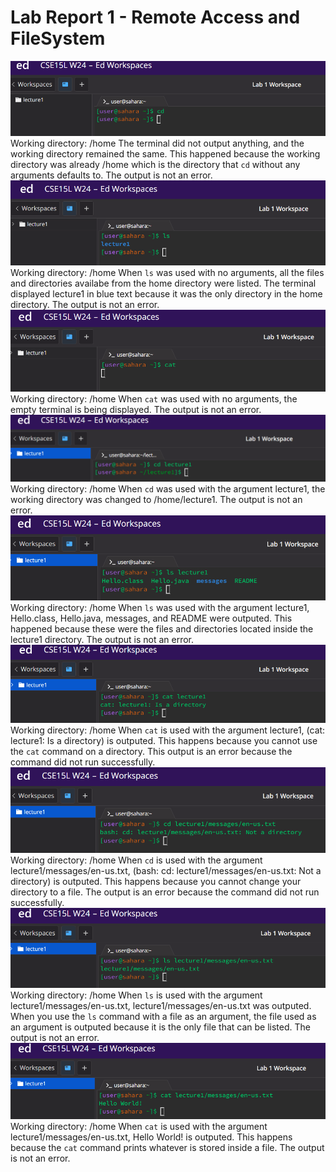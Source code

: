 Lab Report 1 - Remote Access and FileSystem
===========================================

![Image](cdNoArguments.png)
Working directory: /home
The terminal did not output anything, and the working directory remained the same.
This happened because the working directory was already /home which is the directory that `cd` 
without any arguments defaults to.
The output is not an error.
![Image](lsNoArguments.png)
Working directory: /home
When `ls` was used with no arguments, all the files and directories availabe from the home directory were listed.
The terminal displayed lecture1 in blue text because it was the only directory in the home directory.
The output is not an error.
![Image](catNoArguments.png)
Working directory: /home
When `cat` was used with no arguments, the empty terminal is being displayed.
The output is not an error.
![Image](cdDirectory.png)
Working directory: /home
When `cd` was used with the argument lecture1, the working directory was changed to /home/lecture1.
The output is not an error.
![Image](lsDirectory.png)
Working directory: /home
When `ls` was used with the argument lecture1, Hello.class, Hello.java, messages, and README were outputed.
This happened because these were the files and directories located inside the lecture1 directory.
The output is not an error.
![Image](catDirectory.png)
Working directory: /home
When `cat` is used with the argument lecture1, (cat: lecture1: Is a directory) is outputed.
This happens because you cannot use the `cat` command on a directory.
This output is an error because the command did not run successfully.
![Image](cdFile.png)
Working directory: /home
When `cd` is used with the argument lecture1/messages/en-us.txt, (bash: cd: lecture1/messages/en-us.txt: Not a directory) is outputed.
This happens because you cannot change your directory to a file.
The output is an error because the command did not run successfully.
![Image](lsFile.png) 
Working directory: /home
When `ls` is used with the argument lecture1/messages/en-us.txt, lecture1/messages/en-us.txt was outputed.
When you use the `ls` command with a file as an argument, the file used as an argument is outputed because it is the only file that can be listed.
The output is not an error.
![Image](catFile.png)
Working directory: /home
When `cat` is used with the argument lecture1/messages/en-us.txt, Hello World! is outputed.
This happens because the `cat` command prints whatever is stored inside a file.
The output is not an error.
